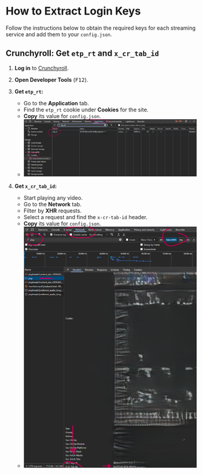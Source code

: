 # How to Extract Login Keys

Follow the instructions below to obtain the required keys for each streaming service and add them to your `config.json`.

## Crunchyroll: Get `etp_rt` and `x_cr_tab_id`

1. **Log in** to [Crunchyroll](https://www.crunchyroll.com/).

2. **Open Developer Tools** (<kbd>F12</kbd>).

3. **Get `etp_rt`:**
   - Go to the **Application** tab.
   - Find the `etp_rt` cookie under **Cookies** for the site.
   - **Copy** its value for `config.json`.
   - ![etp_rt location](./img/crunchyroll_etp_rt.png)
   
4. **Get `x_cr_tab_id`:**
   - Start playing any video.
   - Go to the **Network** tab.
   - Filter by **XHR** requests.
   - Select a request and find the `x-cr-tab-id` header.
   - **Copy** its value for `config.json`.
   - ![x_cr_tab_id location](./img/crunchyroll_x_cr_tab_id.png)

</TabItem>
</Tabs>
